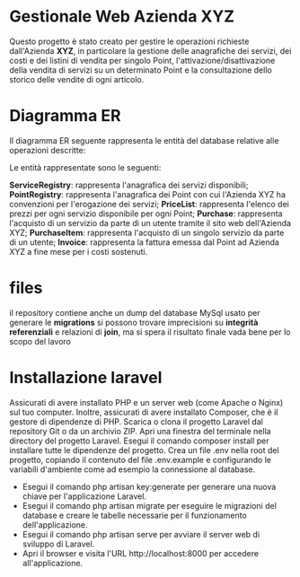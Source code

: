 # Gestionale Web Azienda XYZ
Questo progetto è stato creato per gestire le operazioni richieste dall'Azienda **XYZ**, in particolare la gestione delle anagrafiche dei servizi, dei costi e dei listini di vendita per singolo Point, l'attivazione/disattivazione della vendita di servizi su un determinato Point e la consultazione dello storico delle vendite di ogni articolo.

# Diagramma ER
Il diagramma ER seguente rappresenta le entità del database relative alle operazioni descritte:

Le entità rappresentate sono le seguenti:

**ServiceRegistry**: rappresenta l'anagrafica dei servizi disponibili;
**PointRegistry**: rappresenta l'anagrafica dei Point con cui l'Azienda XYZ ha convenzioni per l'erogazione dei servizi;
**PriceList**: rappresenta l'elenco dei prezzi per ogni servizio disponibile per ogni Point;
**Purchase**: rappresenta l'acquisto di un servizio da parte di un utente tramite il sito web dell'Azienda XYZ;
**PurchaseItem**: rappresenta l'acquisto di un singolo servizio da parte di un utente;
**Invoice**: rappresenta la fattura emessa dal Point ad Azienda XYZ a fine mese per i costi sostenuti.

# files

il repository contiene anche un dump del database MySql usato per generare le **migrations**
si possono trovare imprecisioni su **integrità referenziali** e relazioni di **join**, ma si spera il risultato finale vada bene per lo scopo del lavoro


# Installazione laravel

Assicurati di avere installato PHP e un server web (come Apache o Nginx) sul tuo computer. Inoltre, assicurati di avere installato Composer, che è il gestore di dipendenze di PHP.
Scarica o clona il progetto Laravel dal repository Git o da un archivio ZIP.
Apri una finestra del terminale nella directory del progetto Laravel.
Esegui il comando composer install per installare tutte le dipendenze del progetto.
Crea un file .env nella root del progetto, copiando il contenuto del file .env.example e configurando le variabili d'ambiente come ad esempio la connessione al database.
* Esegui il comando php artisan key:generate per generare una nuova chiave per l'applicazione Laravel.
* Esegui il comando php artisan migrate per eseguire le migrazioni del database e creare le tabelle necessarie per il funzionamento dell'applicazione.
* Esegui il comando php artisan serve per avviare il server web di sviluppo di Laravel.
* Apri il browser e visita l'URL http://localhost:8000 per accedere all'applicazione.
